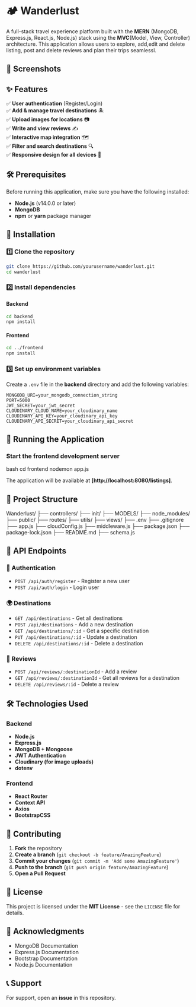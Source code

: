 
# 🏕️ Wanderlust  

A full-stack travel experience platform built with the **MERN** (MongoDB, Express.js, React.js, Node.js) stack using the **MVC**(Model, View, Controller) architecture. This application allows users to explore, add,edit and delete listing, post and delete reviews and plan their trips seamlessl.  

## 📸 Screenshots  
 

## ✨ Features  
✅ **User authentication** (Register/Login)  
✅ **Add & manage travel destinations** 🏝️  
✅ **Upload images for locations** 📷  
✅ **Write and view reviews** ✍️  
✅ **Interactive map integration** 🗺️  
✅ **Filter and search destinations** 🔍  
✅ **Responsive design for all devices** 📱  

## 🛠️ Prerequisites  
Before running this application, make sure you have the following installed:  
- **Node.js** (v14.0.0 or later)  
- **MongoDB**  
- **npm** or **yarn** package manager  

## 🚀 Installation  

### 1️⃣ Clone the repository  
```bash
git clone https://github.com/yourusername/wanderlust.git
cd wanderlust
```
  
### 2️⃣ Install dependencies  

#### Backend  
```bash
cd backend
npm install
```

#### Frontend  
```bash
cd ../frontend
npm install
```

### 3️⃣ Set up environment variables  
Create a `.env` file in the **backend** directory and add the following variables:  
```env
MONGODB_URI=your_mongodb_connection_string
PORT=5000
JWT_SECRET=your_jwt_secret
CLOUDINARY_CLOUD_NAME=your_cloudinary_name
CLOUDINARY_API_KEY=your_cloudinary_api_key
CLOUDINARY_API_SECRET=your_cloudinary_api_secret
```

## 🎯 Running the Application

### Start the frontend development server  
bash
cd frontend
nodemon app.js

The application will be available at **[http://localhost:8080/listings]**.  

## 📂 Project Structure  
Wanderlust/
├── controllers/
├── init/
├── MODELS/
├── node_modules/
├── public/
├── routes/
├── utils/
├── views/
├── .env
├── .gitignore
├── app.js
├── cloudConfig.js
├── middleware.js
├── package.json
├── package-lock.json
├── README.md
├── schema.js

## 📡 API Endpoints  

### 🔐 Authentication  
- `POST /api/auth/register` - Register a new user  
- `POST /api/auth/login` - Login user  

### 🌍 Destinations  
- `GET /api/destinations` - Get all destinations  
- `POST /api/destinations` - Add a new destination  
- `GET /api/destinations/:id` - Get a specific destination  
- `PUT /api/destinations/:id` - Update a destination  
- `DELETE /api/destinations/:id` - Delete a destination  

### 📝 Reviews  
- `POST /api/reviews/:destinationId` - Add a review  
- `GET /api/reviews/:destinationId` - Get all reviews for a destination  
- `DELETE /api/reviews/:id` - Delete a review  

## 🛠️ Technologies Used  

### **Backend**  
- **Node.js**  
- **Express.js**  
- **MongoDB + Mongoose**  
- **JWT Authentication**  
- **Cloudinary (for image uploads)**  
- **dotenv**  

### **Frontend**   
- **React Router**  
- **Context API**  
- **Axios**  
- **BootstrapCSS** 

## 🤝 Contributing  

1. **Fork** the repository  
2. **Create a branch** (`git checkout -b feature/AmazingFeature`)  
3. **Commit your changes** (`git commit -m 'Add some AmazingFeature'`)  
4. **Push to the branch** (`git push origin feature/AmazingFeature`)  
5. **Open a Pull Request**  

## 📜 License  
This project is licensed under the **MIT License** - see the `LICENSE` file for details.  

## 🙌 Acknowledgments  
- MongoDB Documentation  
- Express.js Documentation  
- Bootstrap Documentation  
- Node.js Documentation  

## 📞 Support  
For support, open an **issue** in this repository.  



